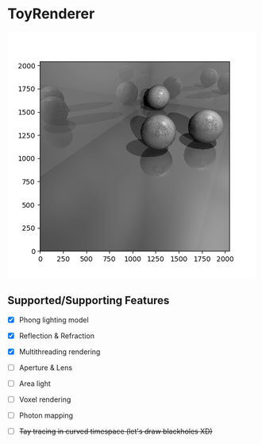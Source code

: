 # ToyRenderer

![](https://github.com/monlie/ToyRenderer/blob/master/demo.png?raw=true)

## Supported/Supporting Features

- [x] Phong lighting model
- [x] Reflection & Refraction
- [x] Multithreading rendering
- [ ] Aperture & Lens
- [ ] Area light
- [ ] Voxel rendering
- [ ] Photon mapping
- [ ] ~~Tay tracing in curved timespace (let's draw blackholes XD)~~

